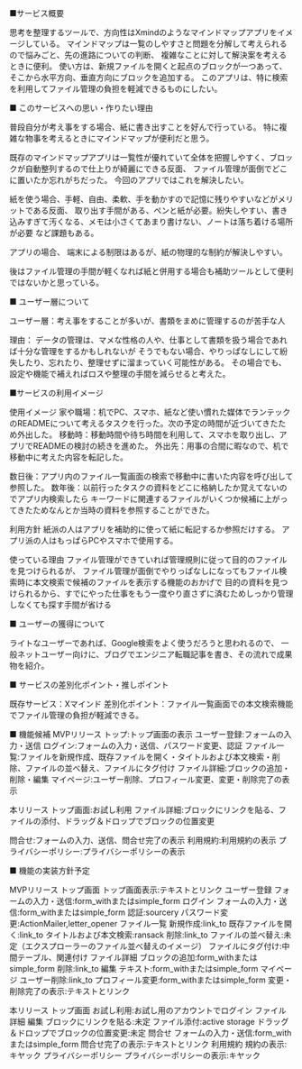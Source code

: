 ■サービス概要

思考を整理するツールで、方向性はXmindのようなマインドマップアプリをイメージしている。
マインドマップは一覧のしやすさと問題を分解して考えられるので悩みごと、先の進路についての判断、
複雑なことに対して解決案を考えるときに便利。
使い方は、新規ファイルを開くと起点のブロックが一つあって、そこから水平方向、垂直方向にブロックを追加する。
このアプリは、特に検索を利用してファイル管理の負担を軽減できるものにしたい。

■ このサービスへの思い・作りたい理由

普段自分が考え事をする場合、紙に書き出すことを好んで行っている。
特に複雑な物事を考えるときにマインドマップが便利だと思う。

既存のマインドマップアプリは一覧性が優れていて全体を把握しやすく、ブロックが自動整列するので仕上りが綺麗にできる反面、
ファイル管理が面倒でどこに置いたか忘れがちだった。
今回のアプリではこれを解決したい。

紙を使う場合、手軽、自由、柔軟、手を動かすので記憶に残りやすいなどがメリットである反面、
取り出す手間がある、ペンと紙が必要。紛失しやすい、書き込みすぎて汚くなる、メモは小さくてあまり書けない、ノートは落ち着ける場所が必要
など課題もある。

アプリの場合、
端末による制限はあるが、紙の物理的な制約が解決しやすい。

後はファイル管理の手間が軽くなれば紙と併用する場合も補助ツールとして便利ではないかと思っている。

■ ユーザー層について

ユーザー層：考え事をすることが多いが、書類をまめに管理するのが苦手な人

理由：
データの管理は、マメな性格の人や、仕事として書類を扱う場合であれば十分な管理をするかもしれないが
そうでもない場合、やりっぱなしにして紛失したり、忘れたり、整理せずに溜まっていく可能性がある。
その場合でも、設定や機能で補えればロスや整理の手間を減らせると考えた。

■サービスの利用イメージ

使用イメージ
家や職場：机でPC、スマホ、紙など使い慣れた媒体でランテックのREADMEについて考えるタスクを行った。次の予定の時間が近づいてきたため外出した。
移動時：移動時間や待ち時間を利用して、スマホを取り出し、アプリでREADMEの検討の続きを進めた。
外出先：用事の合間に暇なので、机で移動中に考えた内容を転記した。

数日後：アプリ内のファイル一覧画面の検索で移動中に書いた内容を呼び出して参照した。
数年後：以前行ったタスクの資料をどこに格納したか覚えてないのでアプリ内検索したら
キーワードに関連するファイルがいくつか候補に上がってきたためなんとか当時の資料を参照することができた。

利用方針
紙派の人はアプリを補助的に使って紙に転記するか参照だけする。
アプリ派の人はもっぱらPCやスマホで使用する。

使っている理由
ファイル管理ができていれば管理規則に従って目的のファイルを見つけられるが、
ファイル管理が面倒でやりっぱなしになってもファイル検索時に本文検索で候補のファイルを表示する機能のおかげで
目的の資料を見つけられるから、すでにやった仕事をもう一度やり直さずに済むためしっかり管理しなくても探す手間が省ける

■ ユーザーの獲得について

ライトなユーザーであれば、Google検索をよく使うだろうと思われるので、
一般ネットユーザー向けに、ブログでエンジニア転職記事を書き、その流れで成果物を紹介。

■ サービスの差別化ポイント・推しポイント

既存サービス：Xマインド
差別化ポイント：ファイル一覧画面での本文検索機能でファイル管理の負担が軽減できる。

■ 機能候補
MVPリリース
 トップ:トップ画面の表示
 ユーザー登録:フォームの入力・送信
 ログイン:フォームの入力・送信、パスワード変更、認証
 ファイル一覧:ファイルを新規作成、既存ファイルを開く・タイトルおよび本文検索・削除、ファイルの並べ替え、ファイルにタグ付け
 ファイル詳細:ブロックの追加・削除・編集
 マイページ:ユーザー削除、プロフィール変更、変更・削除完了の表示


本リリース
 トップ画面:お試し利用
 ファイル詳細:ブロックにリンクを貼る、ファイルの添付、ドラッグ＆ドロップでブロックの位置変更
  
 問合せ:フォームの入力、送信、問合せ完了の表示
 利用規約:利用規約の表示
 プライバシーポリシー:プライバシーポリシーの表示
 


■ 機能の実装方針予定

MVPリリース
  トップ画面
    トップ画面表示:テキストとリンク
  ユーザー登録
    フォームの入力・送信:form_withまたはsimple_form
  ログイン
    フォームの入力・送信:form_withまたはsimple_form
    認証:sourcery
    パスワード変更:ActionMailer,letter_opener
  ファイル一覧
    新規作成:link_to
    既存ファイルを開く:link_to
    タイトルおよび本文検索:ransack
    削除:link_to
    ファイルの並べ替え:未定（エクスプローラーのファイル並べ替えのイメージ）
    ファイルにタグ付け:中間テーブル、関連付け
  ファイル詳細
    ブロックの追加:form_withまたはsimple_form
    削除:link_to
    編集
      テキスト:form_withまたはsimple_form
  マイページ
    ユーザー削除:link_to
    プロフィール変更:form_withまたはsimple_form
    変更・削除完了の表示:テキストとリンク

本リリース
  トップ画面
    お試し利用:お試し用のアカウントでログイン
  ファイル詳細
    編集
      ブロックにリンクを貼る:未定
      ファイル添付:active storage
      ドラッグ＆ドロップでブロックの位置変更:未定
  問合せ
    フォームの入力・送信:form_withまたはsimple_form
    問合せ完了の表示:テキストとリンク
  利用規約
    規約の表示:キヤック
  プライバシーポリシー
    プライバシーポリシーの表示:キヤック
